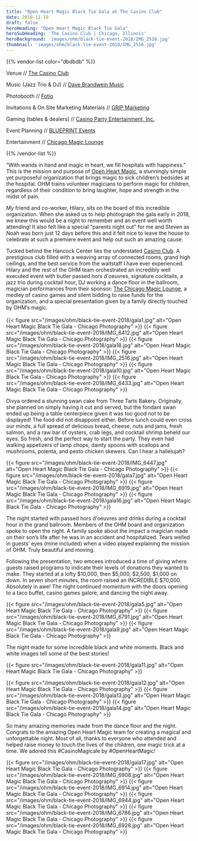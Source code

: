 ```yaml
---
title: "Open Heart Magic Black Tie Gala at The Casino Club"
date: 2018-11-10
draft: false
heroHeading: "Open Heart Magic Black Tie Gala"
heroSubHeading: 'The Casino Club | Chicago, Illinois'
heroBackground: 'images/ohm/black-tie-event-2018/IMG_2516.jpg'
thumbnail: 'images/ohm/black-tie-event-2018/IMG_2516.jpg'
---
```

{{% vendor-list color="dbdbdb" %}}

Venue // [The Casino Club](https://www.yelp.com/biz/casino-club-chicago)

Music (Jazz Trio & DJ) // [Dave Brandwein Music](http://www.davebrandweinmusic.com/)

Photobooth // [Fotio](https://www.fotio.co/)

Invitations & On Site Marketing Materials // [GRIP Marketing](http://hellogrip.com/)

Gaming (tables & dealers) // [Casino Party Entertainment, Inc.](https://www.gshcasinoparties.com/)

Event Planning // [BLUEPRINT Events](https://www.getblueprint.com/index.html)

Entertainment // [Chicago Magic Lounge](https://www.chicagomagiclounge.com/)

{{% /vendor-list %}}

“With wands in hand and magic in heart, we fill hospitals with happiness.” This is the mission and purpose of [Open Heart Magic](https://openheartmagic.org/), a stunningly simple yet purposeful organization that brings magic to sick children’s bedsides at the hospital. OHM trains volunteer magicians to perform magic for children, regardless of their condition to bring laughter, hope and strength in the midst of pain. 

My friend and co-worker, Hilary, sits on the board of this incredible organization. When she asked us to help photograph the gala early in 2018, we knew this would be a night to remember and an event well worth attending! It also felt like a special “parents night out” for me and Steven as Noah was born just 12 days before this and it felt nice to leave the house to celebrate at such a premiere event and help out such an amazing cause.

Tucked behind the Hancock Center lies the understated [Casino Club](https://www.yelp.com/biz/casino-club-chicago). A prestigious club filled with a weaving array of connected rooms, grand high ceilings, and the best service from the waitstaff I have ever experienced. Hilary and the rest of the OHM team orchestrated an incredibly well executed event with butler passed hors d'oeuvres, signature cocktails, a jazz trio during cocktail hour, DJ working a dance floor in the ballroom, magician performances from their sponsor: [The Chicago Magic Lounge](https://www.chicagomagiclounge.com/), a medley of casino games and silent bidding to raise funds for the organization, and a special presentation given by a family directly touched by OHM’s magic. 
<br/>
<br/>
{{< figure src="/images/ohm/black-tie-event-2018/gala1.jpg" alt="Open Heart Magic Black Tie Gala - Chicago Photography" >}}
{{< figure src="/images/ohm/black-tie-event-2018/IMG_6412.jpg" alt="Open Heart Magic Black Tie Gala - Chicago Photography" >}}
{{< figure src="/images/ohm/black-tie-event-2018/gala18.jpg" alt="Open Heart Magic Black Tie Gala - Chicago Photography" >}}
{{< figure src="/images/ohm/black-tie-event-2018/IMG_2516.jpg" alt="Open Heart Magic Black Tie Gala - Chicago Photography" >}}
{{< figure src="/images/ohm/black-tie-event-2018/gala10.jpg" alt="Open Heart Magic Black Tie Gala - Chicago Photography" >}}
{{< figure src="/images/ohm/black-tie-event-2018/IMG_6433.jpg" alt="Open Heart Magic Black Tie Gala - Chicago Photography" >}}

Divya ordered a stunning swan cake from Three Tarts Bakery. Originally, she planned on simply having it cut and served, but the fondant swan ended up being a table centerpiece given it was too good not to be displayed! The food did not disappoint either. Before lunch could even cross our minds, a full spread of delicious bread, cheese, nuts and jams, fresh salmon, and a raw bar of oysters, crab legs, and cocktail shrimp beheld our eyes. So fresh, and the perfect way to start the party. They even had walking appetizers of lamp chops, dainty spoons with scallops and mushrooms, polenta, and pesto chicken skewers. Can I hear a hallelujah? 

{{< figure src="/images/ohm/black-tie-event-2018/IMG_6447.jpg" alt="Open Heart Magic Black Tie Gala - Chicago Photography" >}}
{{< figure src="/images/ohm/black-tie-event-2018/gala7.jpg" alt="Open Heart Magic Black Tie Gala - Chicago Photography" >}}
{{< figure src="/images/ohm/black-tie-event-2018/IMG_6919.jpg" alt="Open Heart Magic Black Tie Gala - Chicago Photography" >}}
{{< figure src="/images/ohm/black-tie-event-2018/gala16.jpg" alt="Open Heart Magic Black Tie Gala - Chicago Photography" >}}

The night started with passed hors d'oeuvres and drinks during a cocktail hour in the grand ballroom. Members of the OHM board and organization spoke to open the night. A family spoke about the impact a magician made on their son’s life after he was in an accident and hospitalized. Tears welled in guests’ eyes (mine included) when a video played explaining the mission of OHM. Truly beautiful and moving. 

Following the presentation, two emcees introduced a time of giving where guests raised programs to indicate their levels of donations they wanted to make. They started at a lofty $10,000, then $5,000, $2,500, $1,000 on down. In seven short minutes, the room raised an INCREDIBLE $70,000. Absolutely in awe! The night continued momentum with the doors opening to a taco buffet, casino games galore, and dancing the night away. 

{{< figure src="/images/ohm/black-tie-event-2018/gala5.jpg" alt="Open Heart Magic Black Tie Gala - Chicago Photography" >}}
{{< figure src="/images/ohm/black-tie-event-2018/IMG_6791.jpg" alt="Open Heart Magic Black Tie Gala - Chicago Photography" >}}
{{< figure src="/images/ohm/black-tie-event-2018/gala9.jpg" alt="Open Heart Magic Black Tie Gala - Chicago Photography" >}}

The night made for some incredible black and white moments. Black and white images tell some of the best stories!

{{< figure src="/images/ohm/black-tie-event-2018/gala11.jpg" alt="Open Heart Magic Black Tie Gala - Chicago Photography" >}}

{{< figure src="/images/ohm/black-tie-event-2018/gala12.jpg" alt="Open Heart Magic Black Tie Gala - Chicago Photography" >}}
{{< figure src="/images/ohm/black-tie-event-2018/gala13.jpg" alt="Open Heart Magic Black Tie Gala - Chicago Photography" >}}
{{< figure src="/images/ohm/black-tie-event-2018/gala14.jpg" alt="Open Heart Magic Black Tie Gala - Chicago Photography" >}}

So many amazing memories made from the dance floor and the night. Congrats to the amazing Open Heart Magic team for creating a magical and unforgettable night. Most of all, thanks to everyone who attended and helped raise money to touch the lives of the children, one magic trick at a time. We adored this #CasinoMagicale by #OpenHeartMagic!

{{< figure src="/images/ohm/black-tie-event-2018/gala17.jpg" alt="Open Heart Magic Black Tie Gala - Chicago Photography" >}}
{{< figure src="/images/ohm/black-tie-event-2018/IMG_6908.jpg" alt="Open Heart Magic Black Tie Gala - Chicago Photography" >}}
{{< figure src="/images/ohm/black-tie-event-2018/IMG_6914.jpg" alt="Open Heart Magic Black Tie Gala - Chicago Photography" >}}
{{< figure src="/images/ohm/black-tie-event-2018/IMG_6944.jpg" alt="Open Heart Magic Black Tie Gala - Chicago Photography" >}}
{{< figure src="/images/ohm/black-tie-event-2018/IMG_6786.jpg" alt="Open Heart Magic Black Tie Gala - Chicago Photography" >}}
{{< figure src="/images/ohm/black-tie-event-2018/IMG_6928.jpg" alt="Open Heart Magic Black Tie Gala - Chicago Photography" >}}